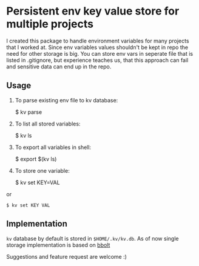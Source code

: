 # Persistent env key value store for multiple projects

I created this package to handle environment variables for many projects that I worked at.
Since env variables values shouldn't be kept in repo the need for other storage is big.
You can store env vars in seperate file that is listed in .gitignore, but experience teaches us,
that this approach can fail and sensitive data can end up in the repo.

## Usage

1. To parse existing env file to kv database:

    $ kv parse <filename>

2. To list all stored variables:

    $ kv ls

3. To export all variables in shell:

    $ export $(kv ls)

4. To store one variable:

    $ kv set KEY=VAL

or

    $ kv set KEY VAL

## Implementation

`kv` database by default is stored in `$HOME/.kv/kv.db`.
As of now single storage implementation is based on [bbolt](https://github.com/etcd-io/bbolt)

Suggestions and feature request are welcome :)
